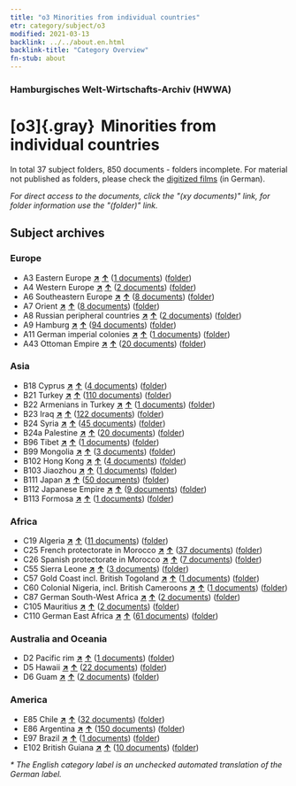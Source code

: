 ```yaml
---
title: "o3 Minorities from individual countries"
etr: category/subject/o3
modified: 2021-03-13
backlink: ../../about.en.html
backlink-title: "Category Overview"
fn-stub: about
---
```


### Hamburgisches Welt-Wirtschafts-Archiv (HWWA)
# [o3]{.gray}&#8201; Minorities from individual countries&#160; 





In total 37 subject folders, 850 documents - folders incomplete.
For material not published as folders, please check the [digitized films](/film/h1_sh) (in German).

_For direct access to the documents, click the "(xy documents)" link, for folder information use the "(folder)" link._

## Subject archives



### Europe

- A3 Eastern Europe [**&nearr;**](../../../geo/i/140896/about.en.html "Eastern Europe (all folders)") [**&uarr;**](../../../geo/about.en.html#A3 "Country category system") (<a href="https://pm20.zbw.eu/dfgview/sh/140896,182220" title="about: Eastern Europe : Minorities from individual countries" target="_blank">1 documents</a>) ([folder](http://purl.org/pressemappe20/folder/sh/140896,182220))
- A4 Western Europe [**&nearr;**](../../../geo/i/140897/about.en.html "Western Europe (all folders)") [**&uarr;**](../../../geo/about.en.html#A4 "Country category system") (<a href="https://pm20.zbw.eu/dfgview/sh/140897,182220" title="about: Western Europe : Minorities from individual countries" target="_blank">2 documents</a>) ([folder](http://purl.org/pressemappe20/folder/sh/140897,182220))
- A6 Southeastern Europe [**&nearr;**](../../../geo/i/140900/about.en.html "Southeastern Europe (all folders)") [**&uarr;**](../../../geo/about.en.html#A6 "Country category system") (<a href="https://pm20.zbw.eu/dfgview/sh/140900,182220" title="about: Southeastern Europe : Minorities from individual countries" target="_blank">8 documents</a>) ([folder](http://purl.org/pressemappe20/folder/sh/140900,182220))
- A7 Orient [**&nearr;**](../../../geo/i/140902/about.en.html "Orient (all folders)") [**&uarr;**](../../../geo/about.en.html#A7 "Country category system") (<a href="https://pm20.zbw.eu/dfgview/sh/140902,182220" title="about: Orient : Minorities from individual countries" target="_blank">8 documents</a>) ([folder](http://purl.org/pressemappe20/folder/sh/140902,182220))
- A8 Russian peripheral countries [**&nearr;**](../../../geo/i/140904/about.en.html "Russian peripheral countries (all folders)") [**&uarr;**](../../../geo/about.en.html#A8 "Country category system") (<a href="https://pm20.zbw.eu/dfgview/sh/140904,182220" title="about: Russian peripheral countries : Minorities from individual countries" target="_blank">2 documents</a>) ([folder](http://purl.org/pressemappe20/folder/sh/140904,182220))
- A9 Hamburg [**&nearr;**](../../../geo/i/140905/about.en.html "Hamburg (all folders)") [**&uarr;**](../../../geo/about.en.html#A9 "Country category system") (<a href="https://pm20.zbw.eu/dfgview/sh/140905,182220" title="about: Hamburg : Minorities from individual countries" target="_blank">94 documents</a>) ([folder](http://purl.org/pressemappe20/folder/sh/140905,182220))
- A11 German imperial colonies [**&nearr;**](../../../geo/i/140960/about.en.html "German imperial colonies (all folders)") [**&uarr;**](../../../geo/about.en.html#A11 "Country category system") (<a href="https://pm20.zbw.eu/dfgview/sh/140960,182220" title="about: German imperial colonies : Minorities from individual countries" target="_blank">1 documents</a>) ([folder](http://purl.org/pressemappe20/folder/sh/140960,182220))
- A43 Ottoman Empire [**&nearr;**](../../../geo/i/141034/about.en.html "Ottoman Empire (all folders)") [**&uarr;**](../../../geo/about.en.html#A43 "Country category system") (<a href="https://pm20.zbw.eu/dfgview/sh/141034,182220" title="about: Ottoman Empire : Minorities from individual countries" target="_blank">20 documents</a>) ([folder](http://purl.org/pressemappe20/folder/sh/141034,182220))

### Asia

- B18 Cyprus [**&nearr;**](../../../geo/i/141079/about.en.html "Cyprus (all folders)") [**&uarr;**](../../../geo/about.en.html#B18 "Country category system") (<a href="https://pm20.zbw.eu/dfgview/sh/141079,182220" title="about: Cyprus : Minorities from individual countries" target="_blank">4 documents</a>) ([folder](http://purl.org/pressemappe20/folder/sh/141079,182220))
- B21 Turkey [**&nearr;**](../../../geo/i/141111/about.en.html "Turkey (all folders)") [**&uarr;**](../../../geo/about.en.html#B21 "Country category system") (<a href="https://pm20.zbw.eu/dfgview/sh/141111,182220" title="about: Turkey : Minorities from individual countries" target="_blank">110 documents</a>) ([folder](http://purl.org/pressemappe20/folder/sh/141111,182220))
- B22 Armenians in Turkey [**&nearr;**](../../../geo/i/141112/about.en.html "Armenians in Turkey (all folders)") [**&uarr;**](../../../geo/about.en.html#B22 "Country category system") (<a href="https://pm20.zbw.eu/dfgview/sh/141112,182220" title="about: Armenians in Turkey : Minorities from individual countries" target="_blank">1 documents</a>) ([folder](http://purl.org/pressemappe20/folder/sh/141112,182220))
- B23 Iraq [**&nearr;**](../../../geo/i/141113/about.en.html "Iraq (all folders)") [**&uarr;**](../../../geo/about.en.html#B23 "Country category system") (<a href="https://pm20.zbw.eu/dfgview/sh/141113,182220" title="about: Iraq : Minorities from individual countries" target="_blank">122 documents</a>) ([folder](http://purl.org/pressemappe20/folder/sh/141113,182220))
- B24 Syria [**&nearr;**](../../../geo/i/141114/about.en.html "Syria (all folders)") [**&uarr;**](../../../geo/about.en.html#B24 "Country category system") (<a href="https://pm20.zbw.eu/dfgview/sh/141114,182220" title="about: Syria : Minorities from individual countries" target="_blank">45 documents</a>) ([folder](http://purl.org/pressemappe20/folder/sh/141114,182220))
- B24a Palestine [**&nearr;**](../../../geo/i/141115/about.en.html "Palestine (all folders)") [**&uarr;**](../../../geo/about.en.html#B24a "Country category system") (<a href="https://pm20.zbw.eu/dfgview/sh/141115,182220" title="about: Palestine : Minorities from individual countries" target="_blank">20 documents</a>) ([folder](http://purl.org/pressemappe20/folder/sh/141115,182220))
- B96 Tibet [**&nearr;**](../../../geo/i/141259/about.en.html "Tibet (all folders)") [**&uarr;**](../../../geo/about.en.html#B96 "Country category system") (<a href="https://pm20.zbw.eu/dfgview/sh/141259,182220" title="about: Tibet : Minorities from individual countries" target="_blank">1 documents</a>) ([folder](http://purl.org/pressemappe20/folder/sh/141259,182220))
- B99 Mongolia [**&nearr;**](../../../geo/i/141261/about.en.html "Mongolia (all folders)") [**&uarr;**](../../../geo/about.en.html#B99 "Country category system") (<a href="https://pm20.zbw.eu/dfgview/sh/141261,182220" title="about: Mongolia : Minorities from individual countries" target="_blank">3 documents</a>) ([folder](http://purl.org/pressemappe20/folder/sh/141261,182220))
- B102 Hong Kong [**&nearr;**](../../../geo/i/141268/about.en.html "Hong Kong (all folders)") [**&uarr;**](../../../geo/about.en.html#B102 "Country category system") (<a href="https://pm20.zbw.eu/dfgview/sh/141268,182220" title="about: Hong Kong : Minorities from individual countries" target="_blank">4 documents</a>) ([folder](http://purl.org/pressemappe20/folder/sh/141268,182220))
- B103 Jiaozhou [**&nearr;**](../../../geo/i/126163/about.en.html "Jiaozhou (all folders)") [**&uarr;**](../../../geo/about.en.html#B103 "Country category system") (<a href="https://pm20.zbw.eu/dfgview/sh/126163,182220" title="about: Jiaozhou : Minorities from individual countries" target="_blank">1 documents</a>) ([folder](http://purl.org/pressemappe20/folder/sh/126163,182220))
- B111 Japan [**&nearr;**](../../../geo/i/141272/about.en.html "Japan (all folders)") [**&uarr;**](../../../geo/about.en.html#B111 "Country category system") (<a href="https://pm20.zbw.eu/dfgview/sh/141272,182220" title="about: Japan : Minorities from individual countries" target="_blank">50 documents</a>) ([folder](http://purl.org/pressemappe20/folder/sh/141272,182220))
- B112 Japanese Empire [**&nearr;**](../../../geo/i/141273/about.en.html "Japanese Empire (all folders)") [**&uarr;**](../../../geo/about.en.html#B112 "Country category system") (<a href="https://pm20.zbw.eu/dfgview/sh/141273,182220" title="about: Japanese Empire : Minorities from individual countries" target="_blank">9 documents</a>) ([folder](http://purl.org/pressemappe20/folder/sh/141273,182220))
- B113 Formosa [**&nearr;**](../../../geo/i/141274/about.en.html "Formosa (all folders)") [**&uarr;**](../../../geo/about.en.html#B113 "Country category system") (<a href="https://pm20.zbw.eu/dfgview/sh/141274,182220" title="about: Formosa : Minorities from individual countries" target="_blank">1 documents</a>) ([folder](http://purl.org/pressemappe20/folder/sh/141274,182220))

### Africa

- C19 Algeria [**&nearr;**](../../../geo/i/141354/about.en.html "Algeria (all folders)") [**&uarr;**](../../../geo/about.en.html#C19 "Country category system") (<a href="https://pm20.zbw.eu/dfgview/sh/141354,182220" title="about: Algeria : Minorities from individual countries" target="_blank">11 documents</a>) ([folder](http://purl.org/pressemappe20/folder/sh/141354,182220))
- C25 French protectorate in Morocco [**&nearr;**](../../../geo/i/141358/about.en.html "French protectorate in Morocco (all folders)") [**&uarr;**](../../../geo/about.en.html#C25 "Country category system") (<a href="https://pm20.zbw.eu/dfgview/sh/141358,182220" title="about: French protectorate in Morocco : Minorities from individual countries" target="_blank">37 documents</a>) ([folder](http://purl.org/pressemappe20/folder/sh/141358,182220))
- C26 Spanish protectorate in Morocco [**&nearr;**](../../../geo/i/141359/about.en.html "Spanish protectorate in Morocco (all folders)") [**&uarr;**](../../../geo/about.en.html#C26 "Country category system") (<a href="https://pm20.zbw.eu/dfgview/sh/141359,182220" title="about: Spanish protectorate in Morocco : Minorities from individual countries" target="_blank">7 documents</a>) ([folder](http://purl.org/pressemappe20/folder/sh/141359,182220))
- C55 Sierra Leone [**&nearr;**](../../../geo/i/141404/about.en.html "Sierra Leone (all folders)") [**&uarr;**](../../../geo/about.en.html#C55 "Country category system") (<a href="https://pm20.zbw.eu/dfgview/sh/141404,182220" title="about: Sierra Leone : Minorities from individual countries" target="_blank">3 documents</a>) ([folder](http://purl.org/pressemappe20/folder/sh/141404,182220))
- C57 Gold Coast incl. British Togoland [**&nearr;**](../../../geo/i/141406/about.en.html "Gold Coast incl. British Togoland (all folders)") [**&uarr;**](../../../geo/about.en.html#C57 "Country category system") (<a href="https://pm20.zbw.eu/dfgview/sh/141406,182220" title="about: Gold Coast incl. British Togoland : Minorities from individual countries" target="_blank">1 documents</a>) ([folder](http://purl.org/pressemappe20/folder/sh/141406,182220))
- C60 Colonial Nigeria, incl. British Cameroons [**&nearr;**](../../../geo/i/141409/about.en.html "Colonial Nigeria, incl. British Cameroons (all folders)") [**&uarr;**](../../../geo/about.en.html#C60 "Country category system") (<a href="https://pm20.zbw.eu/dfgview/sh/141409,182220" title="about: Colonial Nigeria, incl. British Cameroons : Minorities from individual countries" target="_blank">1 documents</a>) ([folder](http://purl.org/pressemappe20/folder/sh/141409,182220))
- C87 German South-West Africa [**&nearr;**](../../../geo/i/141450/about.en.html "German South-West Africa (all folders)") [**&uarr;**](../../../geo/about.en.html#C87 "Country category system") (<a href="https://pm20.zbw.eu/dfgview/sh/141450,182220" title="about: German South-West Africa : Minorities from individual countries" target="_blank">2 documents</a>) ([folder](http://purl.org/pressemappe20/folder/sh/141450,182220))
- C105 Mauritius [**&nearr;**](../../../geo/i/141469/about.en.html "Mauritius (all folders)") [**&uarr;**](../../../geo/about.en.html#C105 "Country category system") (<a href="https://pm20.zbw.eu/dfgview/sh/141469,182220" title="about: Mauritius : Minorities from individual countries" target="_blank">2 documents</a>) ([folder](http://purl.org/pressemappe20/folder/sh/141469,182220))
- C110 German East Africa [**&nearr;**](../../../geo/i/141471/about.en.html "German East Africa (all folders)") [**&uarr;**](../../../geo/about.en.html#C110 "Country category system") (<a href="https://pm20.zbw.eu/dfgview/sh/141471,182220" title="about: German East Africa : Minorities from individual countries" target="_blank">61 documents</a>) ([folder](http://purl.org/pressemappe20/folder/sh/141471,182220))

### Australia and Oceania

- D2 Pacific rim [**&nearr;**](../../../geo/i/141593/about.en.html "Pacific rim (all folders)") [**&uarr;**](../../../geo/about.en.html#D2 "Country category system") (<a href="https://pm20.zbw.eu/dfgview/sh/141593,182220" title="about: Pacific rim : Minorities from individual countries" target="_blank">1 documents</a>) ([folder](http://purl.org/pressemappe20/folder/sh/141593,182220))
- D5 Hawaii [**&nearr;**](../../../geo/i/141595/about.en.html "Hawaii (all folders)") [**&uarr;**](../../../geo/about.en.html#D5 "Country category system") (<a href="https://pm20.zbw.eu/dfgview/sh/141595,182220" title="about: Hawaii : Minorities from individual countries" target="_blank">22 documents</a>) ([folder](http://purl.org/pressemappe20/folder/sh/141595,182220))
- D6 Guam [**&nearr;**](../../../geo/i/141598/about.en.html "Guam (all folders)") [**&uarr;**](../../../geo/about.en.html#D6 "Country category system") (<a href="https://pm20.zbw.eu/dfgview/sh/141598,182220" title="about: Guam : Minorities from individual countries" target="_blank">2 documents</a>) ([folder](http://purl.org/pressemappe20/folder/sh/141598,182220))

### America

- E85 Chile [**&nearr;**](../../../geo/i/141691/about.en.html "Chile (all folders)") [**&uarr;**](../../../geo/about.en.html#E85 "Country category system") (<a href="https://pm20.zbw.eu/dfgview/sh/141691,182220" title="about: Chile : Minorities from individual countries" target="_blank">32 documents</a>) ([folder](http://purl.org/pressemappe20/folder/sh/141691,182220))
- E86 Argentina [**&nearr;**](../../../geo/i/141692/about.en.html "Argentina (all folders)") [**&uarr;**](../../../geo/about.en.html#E86 "Country category system") (<a href="https://pm20.zbw.eu/dfgview/sh/141692,182220" title="about: Argentina : Minorities from individual countries" target="_blank">150 documents</a>) ([folder](http://purl.org/pressemappe20/folder/sh/141692,182220))
- E97 Brazil [**&nearr;**](../../../geo/i/141697/about.en.html "Brazil (all folders)") [**&uarr;**](../../../geo/about.en.html#E97 "Country category system") (<a href="https://pm20.zbw.eu/dfgview/sh/141697,182220" title="about: Brazil : Minorities from individual countries" target="_blank">1 documents</a>) ([folder](http://purl.org/pressemappe20/folder/sh/141697,182220))
- E102 British Guiana [**&nearr;**](../../../geo/i/141700/about.en.html "British Guiana (all folders)") [**&uarr;**](../../../geo/about.en.html#E102 "Country category system") (<a href="https://pm20.zbw.eu/dfgview/sh/141700,182220" title="about: British Guiana : Minorities from individual countries" target="_blank">10 documents</a>) ([folder](http://purl.org/pressemappe20/folder/sh/141700,182220))


_* The English category label is an unchecked automated translation of the German label._

